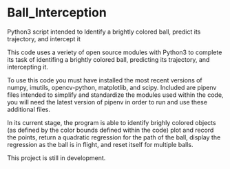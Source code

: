 # Ball_Interception
Python3 script intended to Identify a brightly colored ball, predict its trajectory, and intercept it

This code uses a veriety of open source modules with Python3 to complete its task of identifing a brightly colored ball, predicting its trajectory, and intercepting it.

To use this code you must have installed the most recent versions of numpy, imutils, opencv-python, matplotlib, and scipy. 
Included are pipenv files intended to simplify and standardize the modules used within the code, you will need the latest version of pipenv in order to run and use these additional files.

In its current stage, the program is able to identify brighly colored objects (as defined by the color bounds defined within the code) plot and record the points, return a quadratic regression for the path of the ball, display the regression as the ball is in flight, and reset itself for multiple balls.

This project is still in development.
